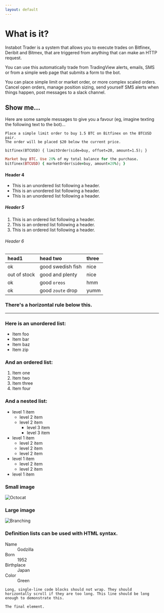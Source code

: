 ```yaml
---
layout: default
---
```



# What is it?

Instabot Trader is a system that allows you to execute trades on Bitfinex,
Deribit and Bitmex, that are triggered from anything that can make an HTTP
request.

You can use this automatically trade from TradingView alerts, emails, SMS or
from a simple web page that submits a form to the bot.

You can place simple limit or market order, or more complex scaled orders.
Cancel open orders, manage position sizing, send yourself SMS alerts when things
happen, post messages to a slack channel.

## Show me...

Here are some sample messages to give you a favour (eg, imagine texting the
  following text to the bot)...

```
Place a simple limit order to buy 1.5 BTC on Bitfinex on the BTCUSD pair.
The order will be placed $20 below the current price.

bitfinex(BTCUSD) { limitOrder(side=buy, offset=20, amount=1.5); }

```

```ruby
Market buy BTC. Use 20% of my total balance for the purchase.
bitfinex(BTCUSD) { marketOrder(side=buy, amount=20%); }
```


#### Header 4

*   This is an unordered list following a header.
*   This is an unordered list following a header.
*   This is an unordered list following a header.

##### Header 5

1.  This is an ordered list following a header.
2.  This is an ordered list following a header.
3.  This is an ordered list following a header.

###### Header 6

| head1        | head two          | three |
|:-------------|:------------------|:------|
| ok           | good swedish fish | nice  |
| out of stock | good and plenty   | nice  |
| ok           | good `oreos`      | hmm   |
| ok           | good `zoute` drop | yumm  |

### There's a horizontal rule below this.

* * *

### Here is an unordered list:

*   Item foo
*   Item bar
*   Item baz
*   Item zip

### And an ordered list:

1.  Item one
1.  Item two
1.  Item three
1.  Item four

### And a nested list:

- level 1 item
  - level 2 item
  - level 2 item
    - level 3 item
    - level 3 item
- level 1 item
  - level 2 item
  - level 2 item
  - level 2 item
- level 1 item
  - level 2 item
  - level 2 item
- level 1 item

### Small image

![Octocat](https://assets-cdn.github.com/images/icons/emoji/octocat.png)

### Large image

![Branching](https://guides.github.com/activities/hello-world/branching.png)


### Definition lists can be used with HTML syntax.

<dl>
<dt>Name</dt>
<dd>Godzilla</dd>
<dt>Born</dt>
<dd>1952</dd>
<dt>Birthplace</dt>
<dd>Japan</dd>
<dt>Color</dt>
<dd>Green</dd>
</dl>

```
Long, single-line code blocks should not wrap. They should horizontally scroll if they are too long. This line should be long enough to demonstrate this.
```

```
The final element.
```
